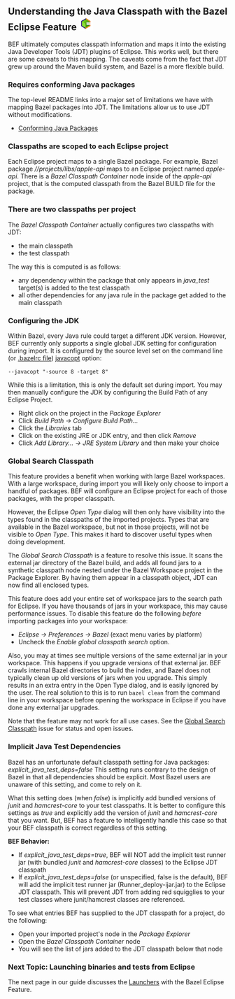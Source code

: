 ## Understanding the Java Classpath with the Bazel Eclipse Feature ![BEF Logo](../logos/bef_logo_small.png)

BEF ultimately computes classpath information and maps it into the existing Java Developer Tools (JDT) plugins of Eclipse.
This works well, but there are some caveats to this mapping.
The caveats come from the fact that JDT grew up around the Maven build system, and Bazel is a more flexible build.

### Requires conforming Java packages

The top-level README links into a major set of limitations we have with mapping Bazel packages into JDT.
The limitations allow us to use JDT without modifications.

- [Conforming Java Packages](conforming_java_packages.md)

### Classpaths are scoped to each Eclipse project

Each Eclipse project maps to a single Bazel package.
For example, Bazel package *//projects/libs/apple-api* maps to an Eclipse project named *apple-api*.
There is a *Bazel Classpath Container* node inside of the *apple-api* project, that is the computed
  classpath from the Bazel BUILD file for the package.

### There are two classpaths per project

The *Bazel Classpath Container* actually configures two classpaths with JDT:
- the main classpath
- the test classpath

The way this is computed is as follows:

- any dependency within the package that only appears in *java_test* target(s) is added to the test classpath
- all other dependencies for any java rule in the package get added to the main classpath

### Configuring the JDK

Within Bazel, every Java rule could target a different JDK version.
However, BEF currently only supports a single global JDK setting for configuration during import.
It is configured by the source level set on the command line
  (or [.bazelrc file](https://docs.bazel.build/versions/master/guide.html#bazelrc-the-bazel-configuration-file))
  [javacopt](https://docs.bazel.build/versions/master/user-manual.html#flag--javacopt) option:

```
--javacopt "-source 8 -target 8"
```

While this is a limitation, this is only the default set during import.
You may then manually configure the JDK by configuring the Build Path of any Eclipse Project.

- Right click on the project in the *Package Explorer*
- Click *Build Path -> Configure Build Path...*
- Click the *Libraries* tab
- Click on the existing JRE or JDK entry, and then click *Remove*
- Click *Add Library... -> JRE System Library* and then make your choice

### Global Search Classpath

This feature provides a benefit when working with large Bazel workspaces.
With a large workspace, during import you will likely only choose to import a handful of packages.
BEF will configure an Eclipse project for each of those packages, with the proper classpath.

However, the Eclipse *Open Type* dialog will then only have visibility into the types found in the classpaths of the
  imported projects.
Types that are available in the Bazel workspace, but not in those projects, will not be visible to *Open Type*.
This makes it hard to discover useful types when doing development.

The *Global Search Classpath* is a feature to resolve this issue.
It scans the external jar directory of the Bazel build, and adds all found jars to a synthetic classpath node
  nested under the Bazel Workspace project in the Package Explorer.
By having them appear in a classpath object, JDT can now find all enclosed types.

This feature does add your entire set of workspace jars to the search path for Eclipse.
If you have thousands of jars in your workspace, this may cause performance issues.
To disable this feature do the following *before* importing packages into your workspace:  
- *Eclipse -> Preferences -> Bazel* (exact menu varies by platform)
- Uncheck the *Enable global classpath search* option.

Also, you may at times see multiple versions of the same external jar in your workspace.
This happens if you upgrade versions of that external jar.
BEF crawls internal Bazel directories to build the index, and Bazel does not typically clean
up old versions of jars when you upgrade.
This simply results in an extra entry in the Open Type dialog, and is easily ignored by the user.
The real solution to this is to run ```bazel clean``` from the command line in your workspace
  before opening the workspace in Eclipse if you have done any external jar upgrades.

Note that the feature may not work for all use cases.
See the [Global Search Classpath](https://github.com/salesforce/bazel-eclipse/issues/161) issue for status
  and open issues.

### Implicit Java Test Dependencies

Bazel has an unfortunate default classpath setting for Java packages: _explicit_java_test_deps=false_
This setting runs contrary to the design of Bazel in that all dependencies should be explicit.
Most Bazel users are unaware of this setting, and come to rely on it.

What this setting does (when _false_) is implicitly add bundled versions of _junit_ and _hamcrest-core_ to your test classpaths.
It is better to configure this settings as _true_ and explicitly add the version of _junit_ and _hamcrest-core_ that you want.
But, BEF has a feature to intelligently handle this case so that your BEF classpath is correct regardless of this setting.

**BEF Behavior:**
- If _explicit_java_test_deps=true_, BEF will NOT add the implicit test runner jar (with bundled _junit_ and _hamcrest-core_ classes) to the Eclipse JDT classpath
- If _explicit_java_test_deps=false_ (or unspecified, false is the default), BEF will add the implicit test runner jar (Runner_deploy-ijar.jar) to the Eclipse JDT classpath. This will prevent JDT from adding red squigglies to your test classes where junit/hamcrest classes are referenced.

To see what entries BEF has supplied to the JDT classpath for a project, do the following:
- Open your imported project's node in the _Package Explorer_
- Open the _Bazel Classpath Container_ node
- You will see the list of jars added to the JDT classpath below that node


### Next Topic: Launching binaries and tests from Eclipse

The next page in our guide discusses the [Launchers](using_the_feature_launching.md) with the Bazel Eclipse Feature.

